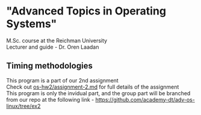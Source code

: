 # "Advanced Topics in Operating Systems" 
 M.Sc. course at the Reichman University <br/>
 Lecturer and guide - Dr. Oren Laadan <br/>
## Timing methodologies

This program is a part of our 2nd assignment <br/>
Check out <a href="https://github.com/GlaiChen/os-hw2/blob/main/assignment-2.md">os-hw2/assignment-2.md</a> for full details of the assignment <br/>
This program is only the invidual part, and the group part will be branched from our repo at the following link - https://github.com/academy-dt/adv-os-linux/tree/ex2 </br>
